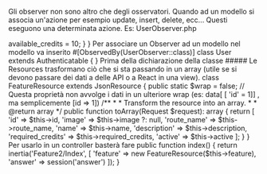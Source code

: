 Gli observer non sono altro che degli osservatori. Quando ad un modello si associa un'azione per esempio update, insert, delete, ecc...
Questi eseguono una determinata azione. Es: UserObserver.php
<?php

namespace App\Observers;

use App\Models\User;

class UserObserver
{
    public function creating(User $user){
        $user->available_credits = 10;
    }
}


Per associare un Observer ad un modello nel modello va inserito 
#[ObservedBy(UserObserver::class)]
class User extends Authenticatable { 
}

Prima della dichiarazione della classe



#####

Le Resources trasformano ciò che si sta passando in un array (utile se si devono passare dei dati a delle API o a React in una view).
class FeatureResource extends JsonResource
{

    public static $wrap = false; // Questa proprietà non avvolge i dati in un ulteriore wrap (es: data[ [ 'id' = 1]] , ma semplicemente [id => 1])
    /**
     *
     * Transform the resource into an array.
     *
     * @return array<string, mixed>
     */
    public function toArray(Request $request): array
    {
        return [
            'id' => $this->id,
            'image' => $this->image ?: null,
            'route_name' => $this->route_name,
            'name' => $this->name,
            'description' => $this->description,
            'required_credits' => $this->required_credits,
            'active' => $this->active
        ];
    }
}


Per usarlo in un controller basterà fare 

    public function index()
    {
        return inertia('Feature2/Index', [
            'feature' => new FeatureResource($this->feature),
            'answer' => session('answer')
        ]);
    }
